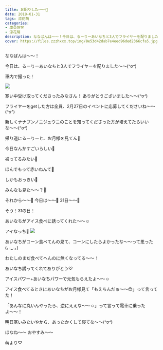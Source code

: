```yaml
---
title: お配りした〜〜🍦
date: 2018-01-31
tags: 涼花萌
categories: 
- 成员博客
- 涼花萌
description: ななばんは〜〜！今日は、るーりーあいなちと3人でフライヤーを配りました〜〜(*^o^*)車内で撮った！寒い中受け取ってくださったみなさん！ありがとうございました〜〜(*^o^*...
cover: https://files.zzzhxxx.top/img/8e53d42dab7e4eed96ded2366cfa5.jpg 
---
```






ななばんは〜〜！






今日は、るーりーあいなちと3人でフライヤーを配りました〜〜(*^o^*)






車内で撮った！

![](https://files.zzzhxxx.top/img/8e53d42dab7e4eed96ded2366cfa5.jpg)






寒い中受け取ってくださったみなさん！
ありがとうございました〜〜(*^o^*)







フライヤーをgetした方は全員、2月27日のイベントに応募してくださいね〜〜(*^o^*)










新しくナナブンノニジュウニのことを知ってくださった方が増えてたらいいな〜〜(*^o^*)









帰り道にるーりーと、お月様を見てん🌝




今日なんかすごいらしい🌝




被ってるみたい🌝



ほんでもって赤いねんて🌝



しかもおっきい🌝





みんなも見た〜〜？🌝









それから〜〜🍦
今日は〜〜🍨
31日〜〜🍦






そう！31の日！




あいなちがアイス食べに誘ってくれた〜〜☺️






アイなっち🍨
![](https://files.zzzhxxx.top/img/8e53d42dab7e4eed96ded2366cfa5-01.jpg)






あいなちがコーン食べてんの見て、コーンにしたらよかったな〜〜って思った(｡-_-｡)



わたしのまだ食べてへんのに無くなってる〜〜！







あいなち誘ってくれてありがとう♡




アイスパワー+あいなちパワーで元気もらえたよ〜〜☺️





アイス食べてるときにあいなちがお月様見て「もえちんだぁ〜〜😊」って言ってた！




「あんなに丸いんやったら、逆にええな〜〜☺️」って言って電車に乗ったよ〜〜！









明日寒いみたいやから、あったかくして寝てな〜〜(*^o^*)






ほなね〜〜
おやすみ〜〜





萌より♡


